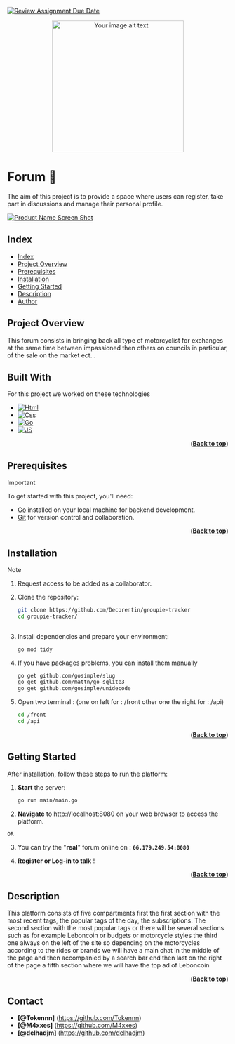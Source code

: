 [![Review Assignment Due Date](https://classroom.github.com/assets/deadline-readme-button-24ddc0f5d75046c5622901739e7c5dd533143b0c8e959d652212380cedb1ea36.svg)](https://classroom.github.com/a/J7fVND2K)
 
<p align="center">
<img src="images/img.png" alt="Your image alt text" width="300">
</p>
 
<a name="readme-top"></a>
 
# Forum 👋
 
The aim of this project is to provide a space where users
can register, take part in discussions and manage their personal profile.
 
[![Product Name Screen Shot][product-screenshot]](https://p4d4.fr)
 
## Index
 
- [Index](#index)
- [Project Overview](#project-overview)
- [Prerequisites](#prerequisites)
- [Installation](#installation)
- [Getting Started](#getting-started)
- [Description](#games-description)
- [Author](#author)
 
## Project Overview  
 
This forum consists in bringing back all type of motorcyclist for exchanges at the same time between impassioned then others on councils in particular, of the sale on the market ect...
 
## Built With
 
For this project we worked on these technologies
 
* [![Html][Html]][Html-url]
* [![Css][Css]][Css-url]
* [![Go][Go]][Go-url]
* [![JS][JS]][JS-url]
 
 
<p align="right">(<a href="#readme-top"><strong>Back to top</strong></a>)</p>
 
 
## Prerequisites
 
> [!IMPORTANT]
> To get started with this project, you'll need:
 
- [Go](https://go.dev/doc/install) installed on your local machine for backend development.
- [Git](https://git-scm.com/downloads) for version control and collaboration.
 
<p align="right">(<a href="#readme-top"><strong>Back to top</strong></a>)</p>
 
 
## Installation
 
> [!NOTE]
>1. Request access to be added as a collaborator.
 
2. Clone the repository:
   ```bash
   git clone https://github.com/Decorentin/groupie-tracker
   cd groupie-tracker/
 
3. Install dependencies and prepare your environment:
    ```bash
    go mod tidy
 
4. If you have packages problems, you can install them manually
    ```bash
    go get github.com/gosimple/slug
    go get github.com/mattn/go-sqlite3
    go get github.com/gosimple/unidecode
 
5. Open two terminal : (one on left for : /front other one the right for : /api) 
    ```bash
    cd /front
    cd /api
 
<p align="right">(<a href="#readme-top"><strong>Back to top</strong></a>)</p>
 
 
## Getting Started  
 
After installation, follow these steps to run the platform:
 
1. __Start__ the server:
    ```bash
    go run main/main.go
 
2. __Navigate__ to http://localhost:8080 on your web browser to access the platform.
 
`OR`
 
3. You can try the "**real**" forum online on : **`66.179.249.54:8080`**
 
3. __Register or Log-in to talk__ !
 
<p align="right">(<a href="#readme-top"><strong>Back to top</strong></a>)</p>
 
 
## Description  
 
This platform consists of five compartments first the first section with the most recent tags, the popular tags of the day, the subscriptions. The second section with the most popular tags or there will be several sections such as for example Leboncoin or budgets or motorcycle styles the third one always on the left of the site so depending on the motorcycles according to the rides or brands we will have a main chat in the middle of the page and then accompanied by a search bar end then last on the right of the page a fifth section where we will have the top ad of Leboncoin
 
<p align="right">(<a href="#readme-top"><strong>Back to top</strong></a>)</p>
 
 
## Contact  
 
- __[@Tokennn]__ (https://github.com/Tokennn)
- __[@M4xxes]__ (https://github.com/M4xxes)
- __[@delhadjm]__ (https://github.com/delhadjm)
 
 
<!-- (Markdown img link) : -->
 
[Html]: https://img.shields.io/badge/HTML5-grey?style=for-the-badge&logo=html5
[Html-url]: https://www.w3schools.com/html/
 
[Css]: https://img.shields.io/badge/CSS-grey?style=for-the-badge&logo=css3&logoColor=blue
[Css-url]: https://www.w3schools.com/css/
 
[Go]: https://img.shields.io/badge/Go-grey?style=for-the-badge&logo=go
[Go-url]: https://go.dev/
 
 
[JS]:  https://img.shields.io/badge/JavaScript-grey?style=for-the-badge&logo=javascript
[JS-url]: https://www.javascript.com/
 
 
[product-screenshot]: images/screenshot.png
